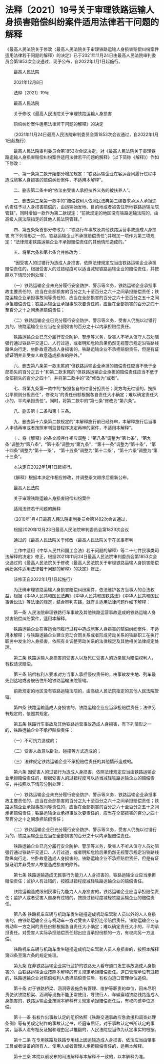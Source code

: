 # 法释〔2021〕19号关于审理铁路运输人身损害赔偿纠纷案件适用法律若干问题的解释

《最高人民法院关于修改〈最高人民法院关于审理铁路运输人身损害赔偿纠纷案件适用法律若干问题的解释〉的决定》已于2021年11月24日由最高人民法院审判委员会第1853次会议通过，现予公布，自2022年1月1日起施行。

　　最高人民法院

　　2021年12月8日

　　法释〔2021〕19号

　　最高人民法院

　　关于修改《最高人民法院关于审理铁路运输人身损害

　　赔偿纠纷案件适用法律若干问题的解释》的决定

　　（2021年11月24日最高人民法院审判委员会第1853次会议通过，自2022年1月1日起施行）

　　最高人民法院审判委员会第1853次会议决定，对《最高人民法院关于审理铁路运输人身损害赔偿纠纷案件适用法律若干问题的解释》（以下简称《解释》）作如下修改：

　　一、第一条第二款开始部分增加规定：“铁路运输企业在客运合同履行过程中造成旅客人身损害的赔偿纠纷案件，不适用本解释”。

　　二、删去第二条中的“依法由受害人承担扶养义务的被扶养人”。

　　三、删去第三条第一款中的“赔偿权利人依照民法典第三编要求承运人承担违约责任予以人身损害赔偿的，由运输始发地、目的地或者被告住所地铁路运输法院管辖”。同时增加一款作为第二款规定：“前款规定的地区没有铁路运输法院的，由高级人民法院指定的其他人民法院管辖。”

　　四、第五条条首部分修改为：“铁路行车事故及其他铁路运营事故造成人身损害,有下列情形之一的，铁路运输企业不承担赔偿责任”;并增加一项作为第三项规定：“法律规定铁路运输企业不承担赔偿责任的其他情形造成的。”

　　五、将第六条和第七条合并修改为：

　　“因受害人的过错行为造成人身损害，依照法律规定应当由铁路运输企业承担赔偿责任的，根据受害人的过错程度可以适当减轻铁路运输企业的赔偿责任，并按照以下情形分别处理：

　　（一）铁路运输企业未充分履行安全防护、警示等义务，铁路运输企业承担事故主要责任的，应当在全部损害的百分之九十至百分之六十之间承担赔偿责任；铁路运输企业承担事故同等责任的，应当在全部损害的百分之六十至百分之五十之间承担赔偿责任；铁路运输企业承担事故次要责任的，应当在全部损害的百分之四十至百分之十之间承担赔偿责任；

　　（二）铁路运输企业已充分履行安全防护、警示等义务，受害人仍施以过错行为的，铁路运输企业应当在全部损害的百分之十以内承担赔偿责任。

　　铁路运输企业已充分履行安全防护、警示等义务，受害人不听从值守人员劝阻强行通过铁路平交道口、人行过道，或者明知危险后果仍然无视警示规定沿铁路线路纵向行走、坐卧故意造成人身损害的，铁路运输企业不承担赔偿责任，但是有证据证明并非受害人故意造成损害的除外。”

　　六、删去第八条第一款末尾的“但铁路运输企业承担的赔偿责任应当不低于全部损失的百分之五十”和第二款末尾的“但铁路运输企业承担的赔偿责任应当不低于全部损失的百分之四十”，并将第二款中的“及”修改为“或者”。

　　七、将第九条第一款中的“按照各自的过错分担责任；双方均无过错的，按照公平原则分担责任”，修改为“的责任份额根据各自责任大小确定；难以确定责任大小的，平均承担责任”。同时，将第二款中的“第七条”修改为“第六条”。

　　八、删去第十二条和第十三条。

　　九、删去第十六条第二款规定的“本解释施行前已经终审，本解释施行后当事人申请再审或者按照审判监督程序决定再审的案件，不适用本解释”。

　　十、将《解释》的条文顺序作相应调整：“第八条”调整为“第七条”，“第九条”调整为“第八条”，“第十条”调整为“第九条”，“第十一条”调整为“第十条”，“第十四条”调整为“第十一条”， “第十五条”调整为“第十二条”，“第十六条”调整为“第十三条”。

　　本决定自2022年1月1日起施行。

　　《解释》根据本决定作相应修改，并调整条文顺序后重新公布。

　　最高人民法院

　　关于审理铁路运输人身损害赔偿纠纷案件

　　适用法律若干问题的解释

　　（2010年1月4日最高人民法院审判委员会第1482次会议通过，

　　根据2020年12月23日最高人民法院审判委员会第1823次会议

　　通过的《最高人民法院关于修改〈最高人民法院关于在民事审判

　　工作中适用《中华人民共和国工会法》若干问题的解释〉等二十七件民事类司法解释的决定》修正，根据2021年11月24日最高人民法院审判委员会第1853次会议通过的《最高人民法院关于修改〈最高人民法院关于审理铁路运输人身损害赔偿纠纷案件适用法律若干问题的解释〉的决定》修正，

　　该修正自2022年1月1日起施行）

　　为正确审理铁路运输人身损害赔偿纠纷案件，依法维护各方当事人的合法权益，根据《中华人民共和国民法典》《中华人民共和国铁路法》《中华人民共和国民事诉讼法》等法律的规定，结合审判实践，就有关适用法律问题作如下解释：

　　第一条  人民法院审理铁路行车事故及其他铁路运营事故造成的铁路运输人身损害赔偿纠纷案件，适用本解释。

　　铁路运输企业在客运合同履行过程中造成旅客人身损害的赔偿纠纷案件，不适用本解释；与铁路运输企业建立劳动合同关系或者形成劳动关系的铁路职工在执行职务中发生的人身损害，依照有关调整劳动关系的法律规定及其他相关法律规定处理。

　　第二条  铁路运输人身损害的受害人以及死亡受害人的近亲属为赔偿权利人，有权请求赔偿。

　　第三条  赔偿权利人要求对方当事人承担侵权责任的，由事故发生地、列车最先到达地或者被告住所地铁路运输法院管辖。

　　前款规定的地区没有铁路运输法院的，由高级人民法院指定的其他人民法院管辖。

　　第四条  铁路运输造成人身损害的，铁路运输企业应当承担赔偿责任；法律另有规定的，依照其规定。

　　第五条  铁路行车事故及其他铁路运营事故造成人身损害，有下列情形之一的，铁路运输企业不承担赔偿责任：

　　（一）不可抗力造成的；

　　（二）受害人故意以卧轨、碰撞等方式造成的；

　　（三）法律规定铁路运输企业不承担赔偿责任的其他情形造成的。

　　第六条  因受害人的过错行为造成人身损害，依照法律规定应当由铁路运输企业承担赔偿责任的，根据受害人的过错程度可以适当减轻铁路运输企业的赔偿责任，并按照以下情形分别处理：

　　（一）铁路运输企业未充分履行安全防护、警示等义务，铁路运输企业承担事故主要责任的，应当在全部损害的百分之九十至百分之六十之间承担赔偿责任；铁路运输企业承担事故同等责任的，应当在全部损害的百分之六十至百分之五十之间承担赔偿责任；铁路运输企业承担事故次要责任的，应当在全部损害的百分之四十至百分之十之间承担赔偿责任；

　　（二）铁路运输企业已充分履行安全防护、警示等义务，受害人仍施以过错行为的，铁路运输企业应当在全部损害的百分之十以内承担赔偿责任。

　　铁路运输企业已充分履行安全防护、警示等义务，受害人不听从值守人员劝阻强行通过铁路平交道口、人行过道，或者明知危险后果仍然无视警示规定沿铁路线路纵向行走、坐卧故意造成人身损害的，铁路运输企业不承担赔偿责任，但是有证据证明并非受害人故意造成损害的除外。

　　第七条  铁路运输造成无民事行为能力人人身损害的，铁路运输企业应当承担赔偿责任；监护人有过错的，按照过错程度减轻铁路运输企业的赔偿责任。

　　铁路运输造成限制民事行为能力人人身损害的，铁路运输企业应当承担赔偿责任；监护人或者受害人自身有过错的，按照过错程度减轻铁路运输企业的赔偿责任。

　　第八条  铁路机车车辆与机动车发生碰撞造成机动车驾驶人员以外的人人身损害的，由铁路运输企业与机动车一方对受害人承担连带赔偿责任。铁路运输企业与机动车一方之间的责任份额根据各自责任大小确定；难以确定责任大小的，平均承担责任。对受害人实际承担赔偿责任超出应当承担份额的一方，有权向另一方追偿。

　　铁路机车车辆与机动车发生碰撞造成机动车驾驶人员人身损害的，按照本解释第四条至第六条的规定处理。

　　第九条  在非铁路运输企业实行监护的铁路无人看守道口发生事故造成人身损害的，由铁路运输企业按照本解释的有关规定承担赔偿责任。道口管理单位有过错的，铁路运输企业对赔偿权利人承担赔偿责任后，有权向道口管理单位追偿。

　　第十条  对于铁路桥梁、涵洞等设施负有管理、维护等职责的单位，因未尽职责使该铁路桥梁、涵洞等设施不能正常使用，导致行人、车辆穿越铁路线路造成人身损害的，铁路运输企业按照本解释有关规定承担赔偿责任后，有权向该单位追偿。

　　第十一条  有权作出事故认定的组织依照《铁路交通事故应急救援和调查处理条例》等有关规定制作的事故认定书，经庭审质证，对于事故认定书所认定的事实，当事人没有相反证据和理由足以推翻的，人民法院应当作为认定事实的根据。

　　第十二条  在专用铁路及铁路专用线上因运输造成人身损害，依法应当由肇事工具或者设备的所有人、使用人或者管理人承担赔偿责任的，适用本解释。

　　第十三条  本院以前发布的司法解释与本解释不一致的，以本解释为准。